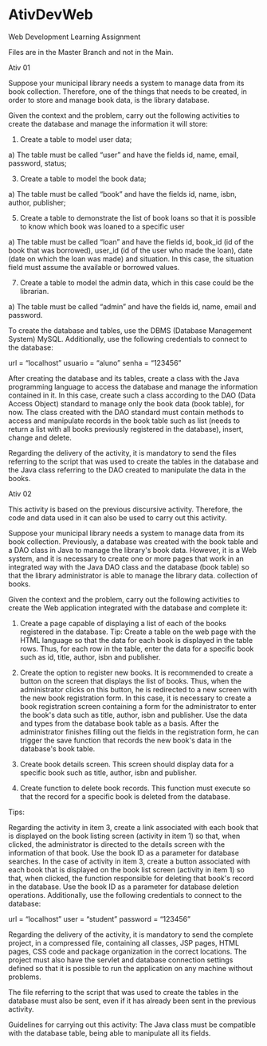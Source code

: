 # AtivDevWeb
Web Development Learning Assignment

Files are in the Master Branch and not in the Main.



Ativ 01

Suppose your municipal library needs a system to manage data from its book collection. Therefore, one of the things that needs to be created, in order to store and manage book data, is the library database.

Given the context and the problem, carry out the following activities to create the database and manage the information it will store:

1. Create a table to model user data;
   
a) The table must be called “user” and have the fields id, name, email, password, status;

3. Create a table to model the book data;
   
a) The table must be called “book” and have the fields id, name, isbn, author, publisher;

5. Create a table to demonstrate the list of book loans so that it is possible to know which book was loaned to a specific user
   
a) The table must be called “loan” and have the fields id, book_id (id of the book that was borrowed), user_id (id of the user who made the loan), date (date on which the loan was made) and situation. In this case, the situation field must assume the available or borrowed values.

7. Create a table to model the admin data, which in this case could be the librarian.
   
a) The table must be called “admin” and have the fields id, name, email and password.

To create the database and tables, use the DBMS (Database Management System) MySQL. Additionally, use the following credentials to connect to the database:

url = “localhost”
usuario = “aluno”
senha = “123456”

After creating the database and its tables, create a class with the Java programming language to access the database and manage the information contained in it. In this case, create such a class according to the DAO (Data Access Object) standard to manage only the book data (book table), for now. The class created with the DAO standard must contain methods to access and manipulate records in the book table such as list (needs to return a list with all books previously registered in the database), insert, change and delete.

Regarding the delivery of the activity, it is mandatory to send the files referring to the script that was used to create the tables in the database and the Java class referring to the DAO created to manipulate the data in the books.






Ativ 02

This activity is based on the previous discursive activity. Therefore, the code and data used in it can also be used to carry out this activity.

Suppose your municipal library needs a system to manage data from its book collection. Previously, a database was created with the book table and a DAO class in Java to manage the library's book data. However, it is a Web system, and it is necessary to create one or more pages that work in an integrated way with the Java DAO class and the database (book table) so that the library administrator is able to manage the library data. collection of books.

Given the context and the problem, carry out the following activities to create the Web application integrated with the database and complete it:

1. Create a page capable of displaying a list of each of the books registered in the database. Tip: Create a table on the web page with the HTML language so that the data for each book is displayed in the table rows. Thus, for each row in the table, enter the data for a specific book such as id, title, author, isbn and publisher.

2. Create the option to register new books. It is recommended to create a button on the screen that displays the list of books. Thus, when the administrator clicks on this button, he is redirected to a new screen with the new book registration form. In this case, it is necessary to create a book registration screen containing a form for the administrator to enter the book's data such as title, author, isbn and publisher. Use the data and types from the database book table as a basis. After the administrator finishes filling out the fields in the registration form, he can trigger the save function that records the new book's data in the database's book table.

3. Create book details screen. This screen should display data for a specific book such as title, author, isbn and publisher.

4. Create function to delete book records. This function must execute so that the record for a specific book is deleted from the database.

Tips:

Regarding the activity in item 3, create a link associated with each book that is displayed on the book listing screen (activity in item 1) so that, when clicked, the administrator is directed to the details screen with the information of that book. Use the book ID as a parameter for database searches.
In the case of activity in item 3, create a button associated with each book that is displayed on the book list screen (activity in item 1) so that, when clicked, the function responsible for deleting that book's record in the database. Use the book ID as a parameter for database deletion operations.
Additionally, use the following credentials to connect to the database:

url = “localhost”
user = “student”
password = “123456”

Regarding the delivery of the activity, it is mandatory to send the complete project, in a compressed file, containing all classes, JSP pages, HTML pages, CSS code and package organization in the correct locations. The project must also have the servlet and database connection settings defined so that it is possible to run the application on any machine without problems.

The file referring to the script that was used to create the tables in the database must also be sent, even if it has already been sent in the previous activity.

Guidelines for carrying out this activity:
The Java class must be compatible with the database table, being able to manipulate all its fields.
